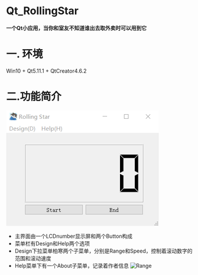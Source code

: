 # Qt_RollingStar
**一个Qt小应用，当你和室友不知道谁出去取外卖时可以用到它**
# 一. 环境
Win10 + Qt5.11.1 + QtCreator4.6.2
# 二.功能简介
![主界面](https://github.com/codingzhj/Qt_RollingStar/blob/master/rm_pic/RollingStar_surface.png?raw=true)
* 主界面由一个LCDnumber显示屏和两个Button构成
* 菜单栏有Design和Help两个选项
* Design下拉菜单柏寒两个子菜单，分别是Range和Speed，控制着滚动数字的范围和滚动速度
* Help菜单下有一个About子菜单，记录着作者信息
![Range]()
